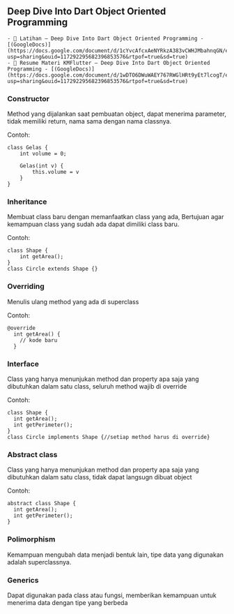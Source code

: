 ## Deep Dive Into Dart Object Oriented Programming
    - 📝 Latihan – Deep Dive Into Dart Object Oriented Programming - [(GoogleDocs)](https://docs.google.com/document/d/1cYvcAfcxAeNYRkzA383vCWHJMbahnqGN/edit?usp=sharing&ouid=117292295682396853576&rtpof=true&sd=true)
    - 📝 Resume Materi KMFlutter – Deep Dive Into Dart Object Oriented Programming - [(GoogleDocs)](https://docs.google.com/document/d/1wDTO6DWuWAEY767RWGlHRt9yEt7lcogT/edit?usp=sharing&ouid=117292295682396853576&rtpof=true&sd=true)

### Constructor
Method yang dijalankan saat pembuatan object, dapat menerima parameter, tidak memiliki return, nama sama dengan nama classnya.

Contoh:
```
class Gelas {
    int volume = 0;

	Gelas(int v) {
		this.volume = v
	}
}
```
### Inheritance
Membuat class baru dengan memanfaatkan class yang ada, 
Bertujuan agar kemampuan class yang sudah ada dapat dimiliki class baru.

Contoh:
```
class Shape {
  	int getArea();
}
class Circle extends Shape {}
```

### Overriding
Menulis ulang method yang ada di superclass

Contoh:
```
@override
  int getArea() {
    // kode baru
  }
  ```

### Interface
Class yang hanya menunjukan method dan property apa saja yang dibutuhkan dalam satu class, seluruh method wajib di override

Contoh:
```
class Shape {
  int getArea();
  int getPerimeter();
}
class Circle implements Shape {//setiap method harus di override}
```

### Abstract class
Class yang hanya menunjukan method dan property apa saja yang dibutuhkan dalam satu class, tidak dapat langsugn dibuat object

Contoh:
```
abstract class Shape {
  int getArea();
  int getPerimeter();
}
```

### Polimorphism
Kemampuan mengubah data menjadi bentuk lain, tipe data yang digunakan adalah superclassnya.

### Generics
Dapat digunakan pada class atau fungsi, memberikan kemampuan untuk menerima data dengan tipe yang berbeda
